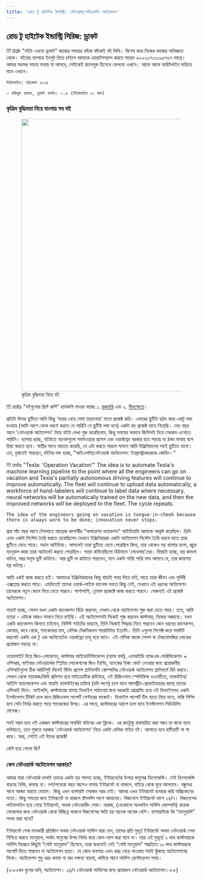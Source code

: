 ```yaml
---
title: 'রোড টু হাইটেক ইন্ডাস্ট্রি: নেটওয়ার্ক/আইএসপি অটোমেশন'
---
```


## রোড টু হাইটেক ইন্ডাস্ট্রি সিরিজ: ড্রাফট

!!! tldr "বইটা এখনো ড্রাফট"
    কাজের সময়ের ফাঁকে ফাঁকেই বই লিখি। বিশেষ করে নিজের কাজের অভিজ্ঞতা থেকে। বইয়ের ব্যাপারে ইনপুট দিতে চাইলে আমাকে হোয়াটসঅ্যাপ করতে পারেন +৮৮০১৭১৩০৯৫৭৬৭ নম্বরে। আমার অবসর সময়ে মাথায় যা আসবে, সেটাকেই স্ক্র্যাপবুক হিসেবে ফেলবো এখানে। আস্তে আস্তে আউটলাইন দাড়িয়ে যাবে এখানে।

    টাইমলাইন: বইমেলা ২০২৪
    
    – রকিবুল হাসান, ড্রাফট ভার্সন: ০.৬ (টাইমলাইন ১২ মাস)

### কৃত্রিম বুদ্ধিমত্তা নিয়ে বাংলায় সব বই

<figure>
  <img src="https://aiwithr.github.io/images/test4.jpg" width="720" />
  <figcaption>কৃত্রিম বুদ্ধিমত্তা নিয়ে বই</figcaption>
</figure>

!!! info "বইগুলোর প্রিন্ট কপি"
    হার্ডকপি পাওয়া যাচ্ছে ১. [রকমারি](https://www.rokomari.com/book/218840/) এবং ২. [নীলক্ষেতে](https://www.facebook.com/ManikLibraryOnline/posts/3936571543102870)।

প্রতিটা ঈদের ছুটিতে আমি কিছু 'ঘরের খেয়ে মোষ তাড়ানোর' মতো প্রজেক্ট করি। এবারের ছুটিটা হঠাৎ করে একটু লম্বা হওয়ায় (আমি আগে থেকে ধারণা করতে যে পারিনি যে ছুটিটা লম্বা হবে) একটা বড় প্রজেক্ট হাতে নিয়েছি। দেড় বছর আগে 'নেটওয়ার্ক অটোমেশন' নিয়ে বইটা লেখা শুরু করেছিলাম, কিন্তু সময়ের অভাবে জিনিসটা নিয়ে সেরকম এগোতে পারিনি। ব্যাপার হচ্ছে, বইটাতে অনেকগুলো সফটওয়্যার প্রসেস এবং ওয়ার্কফ্লো দরকার হয়ে পড়ছে যা ঠান্ডা মাথায় বসে চিন্তা করতে হবে। স্বাতীর সাথে আতাত করেছি, যে এটা করতে পারলে সামনে আমি ইঞ্জিনিয়াদের সহই ছুটিতে যাবো। তো, বুঝতেই পারছেন, বইটার নাম হচ্ছে, "আইএসপি/নেটওয়ার্ক অটোমেশন: ইনফ্রাস্ট্রাকচারকে কোডিং।"

!!! info "Tesla: 'Operation Vacation'"
    The idea is to automate Tesla's machine learning pipeline to the point where all the engineers can go on vacation and Tesla's partially autonomous driving features will continue to improve automatically. The fleet will continue to upload data automatically, a workforce of hand-labelers will continue to label data where necessary, neural networks will be automatically trained on the new data, and then the improved networks will be deployed to the fleet. The cycle repeats.

    The idea of the engineers going on vacation is tongue-in-cheek because there is always work to be done; innovation never stops.

প্রায় পাঁচ বছর আগে টেসলাতে আন্দ্রেজ কাপার্থীর "অপারেশন ভ্যাকেশন" আইডিয়াটা আমাকে আকৃষ্ট করেছিল। তিনি এমন একটা সিস্টেম তৈরি করতে চেয়েছিলেন যেখানে ইঞ্জিনিয়াররা একটা অটোমেশন সিস্টেম তৈরি করবে যাতে তারা ছুটিতে যেতে পারে। মহান আইডিয়া। আসলেই তারা ছুটিতে যেতে পেরেছিল কিনা, তার থেকেও বড় ব্যাপার হলো, প্রচুর ম্যানুয়াল কাজ তারা অটোমেট করতে পেরেছিল। প্যারা কমিয়েছিলো হিউম্যান 'লেবেলার'দের। বিষয়টা হচ্ছে, যন্ত্র কামলা খাটবে, আর মানুষ ছুটি কাটাবে। আর ছুটি না কাটাতে পারলেও, মনে একটা শান্তি শান্তি ভাব আসবে যে, তার জায়গায় যন্ত্র খাটছে।

আমি একই কাজ করতে চাই। আমাদের ইঞ্জিনিয়ারদের কিছু বাড়তি সময় দিতে চাই, যাতে তারা জীবন এবং পৃথিবী এক্সপ্লোর করতে পারে। এমনিতেই তাদের ওয়ার্ক-লাইফ ব্যালেন্স বলতে কিছু নেই, সেখানে এই ধরনের অটোমেশন তাদেরকে নতুন স্কেলে নিয়ে যেতে পারবে। পাশাপাশি, গ্লোবাল প্রজেক্টে কাজ করতে পারবে। সেজন্যই এই প্রজেক্ট অটোমেশন।

পয়েন্ট হচ্ছে, সেলস যখন একটা কানেকশন বিক্রি করবেন, সেখান থেকে অটোমেশন শুরু করা যেতে পারে। তবে, আমি ত্যাড়া - এটাকে আরও সামনে নিতে চাইছি। এই অটোমেশনটা নিজেই শুরু করবেন কাস্টমার, নিজের অজান্তে। যখন একটা কানেকশন কিনতে চাইবেন, নির্দিস্ট সাইটের মাধ্যমে, তিনি নিজেই সিদ্ধান্ত নিতে পারবেন কোন ধরনের কানেকশন, কোথায়, কবে থেকে, প্যাকেজের দাম, বেসিক টেকনিক্যাল প্যারামিটার ইত্যাদি। তিনি এগুলো সিলেক্ট করে সাবমিট করলেই একটা এন্ড টু এন্ড অটোমেটেড ওয়ার্কফ্লো চালু হয়ে যাবে। এই বেসিক কাজে সেলস বা টেকনোলজির লোকের প্রয়োজন পড়ছে না।

ওয়েবসাইট দিয়ে জিও-লোকেশন, কাস্টমার আইডেন্টিফিকেশন (স্যাফ ফর্ম), এনআইডি ব্যাকএন্ড ভেরিফিকেশন + ওসিআর, ফাইবার নেটওয়ার্কের স্প্লিটার লোকেশনের জিও ট্যাগিং, ব্যাংকের টাকা কেটে নেওয়ার জন্য প্রয়োজনীয় এপিআইগুলো ঠিক আউটপুট দিলেই বিলিং প্রসেস প্ল্যাটফর্মটা কোম্পানির নেটওয়ার্ক অটোমেশন প্ল্যাটফর্মে হিট করবে। সেখান থেকে প্যাকেজ/কিউ প্রভিশন হবে মাইক্রোটিক রাউটারে, ওই রিজিওনাল স্পেসিফিক ওএলটিতে, ব্যান্ডউইথ/আইপি অ্যালোকেশন এবং বাড়তি ব্যান্ডউইথের চাহিদা (যদি লাগে) চলে যাবে আপস্ট্রীম প্রোভাইডারের কাছে তাদের এপিআই দিয়ে। ফাইনালি, কাস্টমারের বাসায় ডিভাইস পাঠানোর জন্য দরকারি প্রোগ্রামিং হয়ে ওই ডিভাইসসহ একটা ইনস্টলেশন টিকিট চলে যাবে রিজিওনাল সাপোর্ট সেন্টারের বাকেটে। ডিভাইস সাপোর্ট টিম হাতে নিয়ে যাবে, নাকি শিপিং হবে সেটা নির্ভর করতে পারে প্যাকেজের উপর। এর সাথে, কাস্টমারের অ্যাপে চলে যাবে ইনস্টলেশন সিডিউলিং মেসেজ।

সবই সম্ভব হবে ওই একজন কাস্টমারের সাবমিট বাটনের এক ক্লিকে। এর কতটুকু বাস্তবায়িত করা সম্ভব তা জানা যাবে ভবিষ্যতে, তবে শুরুতে দরকার 'নেটওয়ার্ক অটোমেশন' নিয়ে একটা বেসিক গাইড বই। আগাতে হবে হাটিহাটি পা পা করে। আর, সেটাই এই ঈদের প্রজেক্ট!

বেশি হয়ে গেলো কি?

### কেন নেটওয়ার্ক অটোমেশন দরকার?

আমরা যারা নেটওয়ার্ক চালাই তাদের একটা বড় সমস্যা হচ্ছে, ইন্টারনেটের উপরে মানুষের ডিপেন্ডেন্সি। সেই ডিপেন্ডেন্সি বাড়ছে বৈকি, কমছে না। দশ/পনেরো বছর আগেও বাসায় ইন্টারনেট না থাকলে, বাইরে থেকে ঘুরে আসতাম। বন্ধুদের সাথে আড্ডা মারতে যেতাম। কিন্তু এখন ব্যাপারটা সেরকম আর নেই। আমরা এখন ইন্টারনেট ব্যবহার করি অক্সিজেনের মতো। কিছু সময়ের জন্য ইন্টারনেট না থাকলে হাঁসফাঁস লাগে আমাদের। বিজনেসে ইন্টারনেট লাগে ২৪/৭। বিজনেসের লাইফলাইন হয়ে গেছে ইন্টারনেট, অথবা নেটওয়ার্কিং সেবা। দারাজ, (যেকোনো অনলাইন সার্ভিস কোম্পানি) কয়েক সেকেন্ডের জন্য নেটওয়ার্ক থেকে বিচ্ছিন্ন থাকলে বিজনেসের ক্ষতি হয় অনেক অনেক বেশি। ব্যাপারটাকে কি “ম্যানুয়ালি” সলভ করা যাবে?

ইন্টারনেট সেবা দানকারী প্রতিষ্ঠান অথবা নেটওয়ার্ক সার্ভিস যারা দেন, তাদের প্রতি মুহূর্ত ইন্টারনেট অথবা নেটওয়ার্ক সেবা নিশ্চিত করতে ম্যানুয়াল, অর্থাৎ মানুষের উপর নির্ভর করে স্কেল-আপ করা যাবে না। যারা এই মুহূর্তে ২ লাখ কাস্টমারকে সার্ভিস দিচ্ছেন কিছুটা “সেমি ম্যানুয়াল” হিসেবে, তারা কখনোই সেই “সেমি ম্যানুয়াল” পদ্ধতিতে ১০ লাখ কাস্টমারকে সাপোর্ট দিতে পারবেন না অটোমেশন ছাড়া। যে কোন ব্যবসায় এখন খরচ বেড়ে যাওয়ায় সবাই ঝুঁকছে অটোমেশনের দিকে। অটোমেশন শুধু খরচ কমায় না বরং দক্ষতা বাড়ায়, কমিয়ে আনে সার্ভিস রেস্টোরেশন সময়।

{==এখন যুগের দাবি, অটোমেশন। ২৪/৭ নেটওয়ার্ক সার্ভিসের জন্য প্রয়োজন নেটওয়ার্ক অটোমেশন।==}
